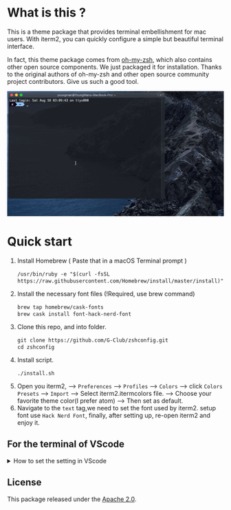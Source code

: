 # What is this ?

This is a theme package that provides terminal embellishment for mac users. With iterm2, you can quickly configure a simple but beautiful terminal interface.

In fact, this theme package comes from [oh-my-zsh](https://github.com/robbyrussell/oh-my-zsh), which also contains other open source components. We just packaged it for installation. Thanks to the original authors of oh-my-zsh and other open source community project contributors. Give us such a good tool.

![](example/example.gif)

# Quick start

1. Install Homebrew ( Paste that in a macOS Terminal prompt )
   ```
   /usr/bin/ruby -e "$(curl -fsSL https://raw.githubusercontent.com/Homebrew/install/master/install)"
   ```
2. Install the necessary font files  (!Required, use brew command)
   ```
   brew tap homebrew/cask-fonts
   brew cask install font-hack-nerd-font
   ```
3. Clone this repo, and into folder.
   ```
   git clone https://github.com/G-Club/zshconfig.git
   cd zshconfig
   ```
4. Install script.
   ```
   ./install.sh
   ```
5. Open you iterm2, --> `Preferences` --> `Profiles` --> `Colors` --> click `Colors Presets` --> `Import` --> Select iterm2.itermcolors file. --> Choose your favorite theme color(I prefer atom) --> Then set as default.
6. Navigate to the `text` tag,we need to set the font used by iterm2. setup font use `Hack Nerd Font`, finally, after setting up, re-open iterm2 and enjoy it.

## For the terminal of VScode

<details>
<summary>How to set the setting in VScode</summary>

* Please installed the `Hack Nerd Font` front.

![](example/settings-vscode-terminal.png)

</details>


## License

This package released under the [Apache 2.0](LICENSE).
